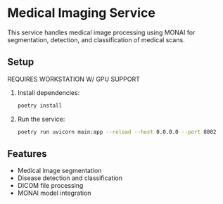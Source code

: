 # Medical Imaging Service

This service handles medical image processing using MONAI for segmentation, detection, and classification of medical scans.

## Setup

REQUIRES WORKSTATION W/ GPU SUPPORT

1. Install dependencies:
   ```bash
   poetry install
   ```

2. Run the service:
   ```bash
   poetry run uvicorn main:app --reload --host 0.0.0.0 --port 8002
   ```

## Features
- Medical image segmentation
- Disease detection and classification
- DICOM file processing
- MONAI model integration 